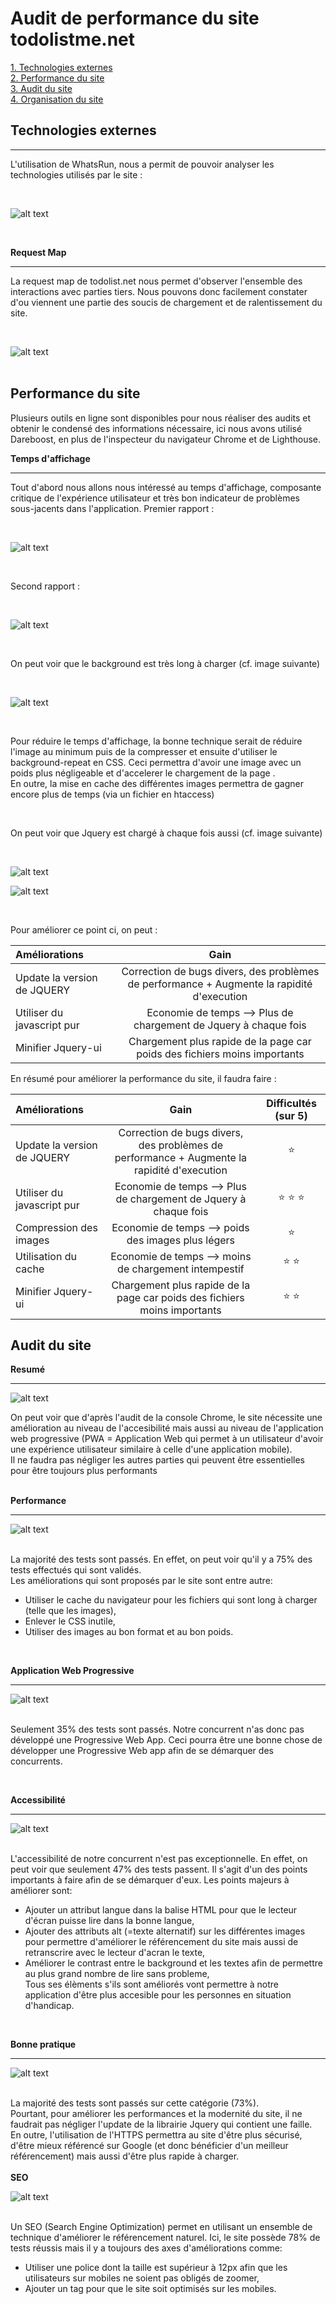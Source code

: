 # **Audit de performance du site todolistme.net**

[1. Technologies externes](#technologies-externes)  
[2. Performance du site](#performance-du-site)  
[3. Audit du site](#audit-du-site)  
[4. Organisation du site](#organisation-du-site)  



## Technologies externes

****

L'utilisation de WhatsRun, nous a permit de pouvoir analyser les technologies utilisés par le site :  

<br>

![alt text](../img/Capture.PNG "Technologies utilisées sur todolistme.net")  

<br>

**Request Map**
***

La request map de todolist.net nous permet d'observer l'ensemble des interactions avec parties tiers.
Nous pouvons donc facilement constater d'ou viennent une partie des soucis de chargement et de ralentissement du site. 

<br>

![alt text](../img/requestmap.png "Request Map de totolistme")  
<br> 

## Performance du site

Plusieurs outils en ligne sont disponibles pour nous réaliser des audits et obtenir le condensé des informations nécessaire, ici nous avons utilisé Dareboost, en plus de l'inspecteur du navigateur Chrome et de Lighthouse.

**Temps d'affichage**
****

Tout d'abord nous allons nous intéressé au temps d'affichage, composante critique de l'expérience utilisateur et très bon indicateur de problèmes sous-jacents dans l'application.
Premier rapport :

<br>

![alt text](../img/concurrentspeed.PNG)  

<br>

Second rapport :

<br>

![alt text](../img/concurrentSpeed2.PNG)  

<br>

On peut voir que le background est très long à charger (cf. image suivante)

<br>

![alt text](../images/imagelongue.png)

<br>

Pour réduire le temps d'affichage, la bonne technique serait de réduire l'image au minimum puis de la compresser
 et ensuite d'utiliser le background-repeat en CSS. Ceci permettra d'avoir une image avec un poids
 plus négligeable et d'accelerer le chargement de la page .  
En outre, la mise en cache des différentes images permettra de gagner encore plus de temps 
(via un fichier en htaccess)

<br>

On peut voir que Jquery est chargé à chaque fois aussi (cf. image suivante)

<br>

![alt text](../images/jquery.png)

![alt text](../images/jquery_coverage.png)


<br>

Pour améliorer ce point ci, on peut :

| Améliorations                    |     Gain                                                                                         |
| :------------                    | :-------------:                                                                                  | 
|   Update la version de JQUERY    |   Correction de bugs divers, des problèmes de performance + Augmente la rapidité d'execution     |
|   Utiliser du javascript pur     |   Economie de temps --> Plus de chargement de Jquery à chaque fois                               |
|   Minifier Jquery-ui             |   Chargement plus rapide de la page car poids des fichiers moins importants                      |


En résumé pour améliorer la performance du site, il faudra faire :

| Améliorations                     |     Gain                                                                                         | Difficultés (sur 5) |
| :------------                     | :-------------:                                                                                  | :-------------:     | 
|   Update la version de JQUERY     |   Correction de bugs divers, des problèmes de performance + Augmente la rapidité d'execution     | :star:              |
|   Utiliser du javascript pur      |   Economie de temps --> Plus de chargement de Jquery à chaque fois                               | :star: :star: :star:|
|   Compression des images          | Economie de temps --> poids des images plus légers                                               | :star:              |
|   Utilisation du cache            | Economie de temps --> moins de chargement intempestif                                            | :star: :star:       |
|   Minifier Jquery-ui              |   Chargement plus rapide de la page car poids des fichiers moins importants                      | :star: :star:       |


## Audit du site

**Resumé**
***
![alt text](../images/performance.png)
<br>

On peut voir que d'après l'audit de la console Chrome, le site nécessite une amélioration au niveau de l'accesibilité mais aussi
au niveau de l'application web progressive (PWA = Application Web qui permet à un utilisateur d'avoir une
 expérience utilisateur similaire à celle d'une application mobile).  
 Il ne faudra pas négliger les autres parties qui peuvent être essentielles 
 pour être toujours plus performants  
<br>

**Performance**
***
![alt text](../images/performance2.png)  
<br>

La majorité des tests sont passés. En effet, on peut voir qu'il y a 75% des tests effectués qui sont validés.  
Les améliorations qui sont proposés par le site sont entre autre:
* Utiliser le cache du navigateur pour les fichiers qui sont long à charger (telle que les images),
* Enlever le CSS inutile,
* Utiliser des images au bon format et au bon poids.  
<br>

**Application Web Progressive**
***
![alt text](../images/pwa.png)  
<br>

Seulement 35% des tests sont passés. Notre concurrent n'as donc pas développé une Progressive Web App. 
Ceci pourra être une bonne chose de développer une Progressive Web app afin de se démarquer des concurrents.

<br>


**Accessibilité**
***
![alt text](../images/accessibility.png)  
<br>

L'accessibilité de notre concurrent n'est pas exceptionnelle. En effet, on peut voir que seulement 47% des 
tests passent. Il s'agit d'un des points importants à faire afin de se démarquer d'eux. 
Les points majeurs à améliorer sont:                
 - Ajouter un attribut langue dans la balise HTML pour que le lecteur d'écran puisse lire dans la bonne langue,
 - Ajouter des attributs alt (=texte alternatif) sur les différentes images pour permettre d'améliorer 
   le référencement du site mais aussi de retranscrire avec le lecteur d'acran le texte,
- Améliorer le contrast entre le background et les textes afin de permettre au plus grand nombre de lire 
  sans probleme,  
 Tous ses élèments s'ils sont améliorés vont permettre à notre application d'être plus accesible 
pour les personnes en situation d'handicap.   
<br>

**Bonne pratique**
***
![alt text](../images/best_pratices.png)  
<br>  

La majorité des tests sont passés sur cette catégorie (73%).  
Pourtant, pour améliorer les performances et la modernité du site,
il ne faudrait pas négliger l'update de la librairie Jquery qui contient une faille.  
En outre, l'utilisation de l'HTTPS permettra au site d'être plus sécurisé, 
d'être mieux référencé sur Google (et donc bénéficier d'un meilleur référencement) 
mais aussi d'être plus rapide à charger.  
<br> 
**SEO**

![alt text](../images/SEO.png)  
<br>

Un SEO (Search Engine Optimization) permet en utilisant un ensemble de technique 
d'améliorer le référencement naturel. Ici, le site possède 78% de tests réussis 
mais il y a toujours des axes d'améliorations comme:
- Utiliser une police dont la taille est supérieur à 12px afin que les utilisateurs 
sur mobiles ne soient pas obligés de zoomer,
- Ajouter un tag <meta name="viewport"> pour que le site soit optimisés sur les mobiles.








